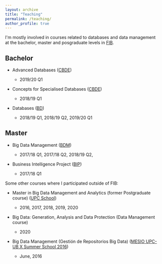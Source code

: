 ```yaml
---
layout: archive
title: "Teaching"
permalink: /teaching/
author_profile: true
---
```


I'm mostly involved in courses related to databases and data management at the bachelor, master and posgraduate levels in <a href="https://www.fib.upc.edu/" target="_blank">FIB</a>. 

## Bachelor

+ Advanced Databases (<a href="https://www.fib.upc.edu/en/studies/bachelors-degrees/bachelor-degree-informatics-engineering/curriculum/syllabus/CBDE" target="_blank">CBDE</a>)
    + 2019/20 Q1

+ Concepts for Specialised Databases (<a href="https://www.fib.upc.edu/en/studies/bachelors-degrees/bachelor-degree-informatics-engineering/curriculum/syllabus/CBDE" target="_blank">CBDE</a>)
    + 2018/19 Q1
    
+ Databases (<a href="https://www.fib.upc.edu/en/studies/bachelors-degrees/bachelor-degree-informatics-engineering/curriculum/syllabus/BD" target="_blank">BD</a>)
    + 2018/19 Q1, 2018/19 Q2, 2019/20 Q1 
    
## Master

+ Big Data Management (<a href="https://www.fib.upc.edu/en/studies/masters/master-innovation-and-research-informatics/curriculum/syllabus/BDM-MIRI" target="_blank">BDM</a>)
    + 2017/18 Q1, 2017/18 Q2, 2018/19 Q2,
        
+ Business Intelligence Project (<a href="https://www.fib.upc.edu/en/studies/masters/master-innovation-and-research-informatics/curriculum/syllabus/BIP-MIRI" target="_blank">BIP</a>)
    + 2017/18 Q1

Some other courses where I participated outside of FIB:

+ Master in Big Data Management and Analytics (former Postgraduate course) (<a href="https://www.talent.upc.edu/cat/estudis/formacio/curs/200800/master-big-data-management-technologies-analytics/" target="_blank">UPC School</a>)
    + 2016, 2017, 2018, 2019, 2020

+ Big Data: Generation, Analysis and Data Protection (Data Management course)
    + 2020

+ Big Data Management (Gestión de Repositorios Big Data) (<a href="https://mesioupcub.masters.upc.edu/en/x-summer-school-2016/courses/big-data-management-gestion-de-repositorios-big-data" target="_blank">MESIO UPC-UB X Summer School 2016</a>)
    + June, 2016

<!--
{% include base_path %}

{% for post in site.teaching reversed %}
  {% include archive-single.html %}
{% endfor %}
-->